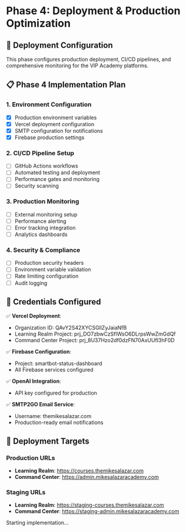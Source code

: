# Phase 4: Deployment & Production Optimization

## 🚀 Deployment Configuration

This phase configures production deployment, CI/CD pipelines, and comprehensive monitoring for the VIP Academy platforms.

## 📋 Phase 4 Implementation Plan

### 1. Environment Configuration
- [x] Production environment variables
- [x] Vercel deployment configuration
- [x] SMTP configuration for notifications
- [x] Firebase production settings

### 2. CI/CD Pipeline Setup
- [ ] GitHub Actions workflows
- [ ] Automated testing and deployment
- [ ] Performance gates and monitoring
- [ ] Security scanning

### 3. Production Monitoring
- [ ] External monitoring setup
- [ ] Performance alerting
- [ ] Error tracking integration
- [ ] Analytics dashboards

### 4. Security & Compliance
- [ ] Production security headers
- [ ] Environment variable validation
- [ ] Rate limiting configuration
- [ ] Audit logging

## 🔐 Credentials Configured

✅ **Vercel Deployment**:
- Organization ID: QAvY2S42XYCSGllZyJaiaNfB
- Learning Realm Project: prj_DO7zbwCzSflWsO6DLrpsWwZmGdQf
- Command Center Project: prj_8U37Hzo2df0dzFN70AxUUfI3hF0D

✅ **Firebase Configuration**:
- Project: smartbot-status-dashboard
- All Firebase services configured

✅ **OpenAI Integration**:
- API key configured for production

✅ **SMTP2GO Email Service**:
- Username: themikesalazar.com
- Production-ready email notifications

## 🎯 Deployment Targets

### Production URLs
- **Learning Realm**: https://courses.themikesalazar.com
- **Command Center**: https://admin.mikesalazaracademy.com

### Staging URLs
- **Learning Realm**: https://staging-courses.themikesalazar.com
- **Command Center**: https://staging-admin.mikesalazaracademy.com

Starting implementation...
